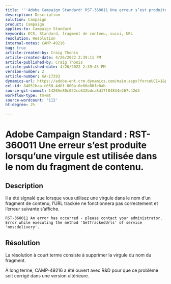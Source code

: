 ```yaml
---
title: '''Adobe Campaign Standard: RST-360011 Une erreur s’est produite lorsqu’une virgule est utilisée dans le nom du fragment de contenu.'
description: Description
solution: Campaign
product: Campaign
applies-to: Campaign Standard
keywords: KCS, Standard, fragment de contenu, suivi, URL
resolution: Resolution
internal-notes: CAMP-49216
bug: true
article-created-by: Craig Thonis
article-created-date: 4/26/2022 2:39:11 PM
article-published-by: Craig Thonis
article-published-date: 4/26/2022 2:39:45 PM
version-number: 2
article-number: KA-17293
dynamics-url: https://adobe-ent.crm.dynamics.com/main.aspx?forceUCI=1&pagetype=entityrecord&etn=knowledgearticle&id=0a1c7ea2-6ec5-ec11-a7b6-0022480a10ee
exl-id: 84051baa-c058-4d8f-800a-0e66e80fe0ab
source-git-commit: 14265e80c022cc632bdca8d17f84834e267c42d3
workflow-type: tm+mt
source-wordcount: '112'
ht-degree: 2%

---
```


# Adobe Campaign Standard : RST-360011 Une erreur s’est produite lorsqu’une virgule est utilisée dans le nom du fragment de contenu.

## Description

Il a été signalé que lorsque vous utilisez une virgule dans le nom d’un fragment de contenu, l’URL trackée ne fonctionnera pas correctement et l’erreur suivante s’affiche.

```
RST-360011 An error has occurred - please contact your administrator.
Error while executing the method 'GetTrackedUrls' of service
'nms:delivery'.
```

## Résolution

La résolution à court terme consiste à supprimer la virgule du nom du fragment.

À long terme, CAMP-49216 a été ouvert avec R&amp;D pour que ce problème soit corrigé dans une version ultérieure.
